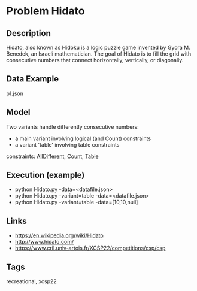 # Problem Hidato
## Description
Hidato, also known as Hidoku is a logic puzzle game invented by Gyora M. Benedek, an Israeli mathematician.
The goal of Hidato is to fill the grid with consecutive numbers that connect horizontally, vertically, or diagonally.

## Data Example
  p1.json

## Model
  Two variants handle differently consecutive numbers:
  - a main variant involving logical (and Count) constraints
  - a variant 'table' involving table constraints

  constraints: [AllDifferent](http://pycsp.org/documentation/constraints/AllDifferent), [Count](http://pycsp.org/documentation/constraints/Count), [Table](http://pycsp.org/documentation/constraints/Table)

## Execution (example)
  - python Hidato.py -data=<datafile.json>
  - python Hidato.py -variant=table -data=<datafile.json>
  - python Hidato.py -variant=table -data=[10,10,null]

## Links
  - https://en.wikipedia.org/wiki/Hidato
  - http://www.hidato.com/
  - https://www.cril.univ-artois.fr/XCSP22/competitions/csp/csp

## Tags
  recreational, xcsp22
